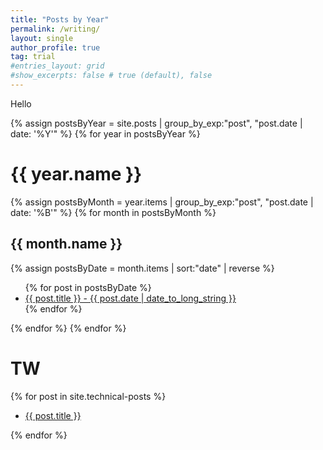 ```yaml
---
title: "Posts by Year"
permalink: /writing/
layout: single
author_profile: true
tag: trial
#entries_layout: grid
#show_excerpts: false # true (default), false
---
```


Hello

<!-- Posts by year 
{% assign postsByYear = site.posts | group_by_exp:"post", "post.date | date: '%Y'" %}
{% for year in postsByYear %}
<h1>{{ year.name }}</h1>
<ul>
  {% for post in year.items %}
    <li>
      <a href="{{ post.url | relative_url }}">{{ post.title }}-{{ post.date | date_to_long_string }}</a>
    </li>
  {% endfor %}
</ul>
{% endfor %}
-->

<!-- Posts by year and month -->
{% assign postsByYear = site.posts | group_by_exp:"post", "post.date | date: '%Y'" %}
{% for year in postsByYear %}
<h1>{{ year.name }}</h1>
{% assign postsByMonth = year.items | group_by_exp:"post", "post.date | date: '%B'" %}
{% for month in postsByMonth %}
<h2>{{ month.name }}</h2>
{% assign postsByDate = month.items | sort:"date" | reverse %}
<ul>
  {% for post in postsByDate %}
    <li>
      <a href="{{ post.url | relative_url }}">{{ post.title }} - {{ post.date | date_to_long_string }} </a>      
    </li>
  {% endfor %}
</ul>
{% endfor %}
{% endfor %}



<!-- Posts by specific tag and year 
{% assign postsByYear = site.tags.Post-Formats | group_by_exp:"post", "post.date | date: '%Y'" %}
{% for year in postsByYear %}
<h1>{{ year.name }}</h1>
<ul>
  {% for post in year.items %}
    <li>
      <a href="{{ post.url | relative_url }}">{{ post.title }}-{{ post.date | date_to_long_string }}</a>
    </li>
  {% endfor %}
</ul>
{% endfor %}
-->

<!-- Posts by tag and year
{% for tag in site.tags %}
{% assign name = tag[0] %}
<h1>{{ name }}</h1>
{% assign postsByYear = tag[1] | group_by_exp:"post", "post.date | date: '%Y'" %}
{% for year in postsByYear %}
  <h1>{{ year.name }}</h1>
  <ul>
  {% for post in year.items %}
    <li>
      <a href="{{ post.url | relative_url }}">{{ post.title }}-{{ post.date | date_to_long_string }}</a>
    </li>
  {% endfor %}
  </ul>
{% endfor %}
{% endfor %}
-->

<!-- Posts by collection 
{% for collection in site.collections %}
{% assign name = collection.label %}
  <h1>{{ name }}</h1>
  {% for post in site.[name] %}
  <ul>
    <li><a href="{{ post.url }}">{{ post.title }}</a></li>
  </ul>
  {% endfor %}
{% endfor %}
-->

<!-- Posts by specific collection -->
<h1>TW</h1>
{% for post in site.technical-posts %}
<ul>
  <li><a href="{{ post.url }}">{{ post.title }}</a></li>
</ul>
{% endfor %}



<!-- List of all posts
<ul>
  {% for post in site.posts %}
    <li>
      <a href="{{ post.url }}">{{ post.title }}</a>
    </li>
  {% endfor %}
</ul>
-->
